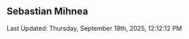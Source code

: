 <h2>Sebastian Mihnea</h2>

<!--RECENT_ACTIVITY:start-->
<!--RECENT_ACTIVITY:end-->
<!--RECENT_ACTIVITY:last_update-->
Last Updated: Thursday, September 18th, 2025, 12:12:12 PM
<!--RECENT_ACTIVITY:last_update_end-->

<!---LOL-STATS-START-HERE--->
<!---LOL-STATS-END-HERE--->
